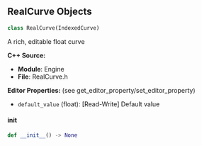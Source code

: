 ## RealCurve Objects

```python
class RealCurve(IndexedCurve)
```

A rich, editable float curve

**C++ Source:**

- **Module**: Engine
- **File**: RealCurve.h

**Editor Properties:** (see get_editor_property/set_editor_property)

- ``default_value`` (float):  [Read-Write] Default value

<a id="unreal.RealCurve.__init__"></a>

#### __init__

```python
def __init__() -> None
```

<a id="unreal.RichCurve"></a>